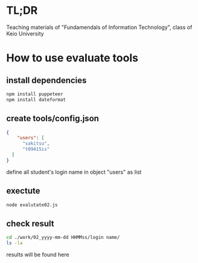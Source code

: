 # TL;DR
 Teaching materials of "Fundamendals of Information Technology", class of Keio University

# How to use evaluate tools
## install dependencies
```bash
npm install puppeteer
npm install dateformat
```

## create tools/config.json
```json
{
    "users": [
      "sakitsu",
      "t09415is"
  ]
}
```
define all student's login name in object "users" as list

## exectute
```bash
node evalutate02.js
```

## check result
```bash
cd ./work/02_yyyy-mm-dd HHMMss/login name/
ls -la
```
results will be found here
